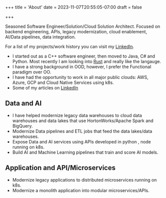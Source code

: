 +++
title = 'About'
date = 2023-11-07T20:55:05-07:00
draft = false

+++

Seasoned Software Engineer/Solution/Cloud Solution Architect. 
Focused on backend engineering, APIs, legacy modernization, cloud enablement, AI/Data pipelines, data integration. 

For a list of my projects/work history you can visit my [LinkedIn](https://www.linkedin.com/in/azharmanzoor1/). 

- I started out as a C++ software engineer, then moved to Java, C# and Python. Most recently I am looking into [Rust](https://www.rust-lang.org/) and really like the langauge. 
- I have a strong background in OOD, however, I prefer the Functional paradigm over OO. 
- I have had the opportunity to work in all major public clouds: AWS, Azure, GCP and Cloud Native Services using k8s. 
- Some of my articles on [LinkedIn](https://www.linkedin.com/in/azharmanzoor1/recent-activity/articles/)

## Data and AI 
- I have helped modernize legacy data warehouses to cloud data warehouses and data lakes that use HortonWorks/Apache Spark and BigQuery. 
- Modernize Data pipelines and ETL jobs that feed the data lakes/data warehouses.
- Expose Data and AI  services using APIs developed in python , node running on k8s.
- Build AI and Machine Learning pipelines that train and score AI models. 

## Application and API/Microservices 
- Modernize legacy applications to distributed microservices running on k8s. 
- Modernize a monolith application into modular microservices/APIs.


